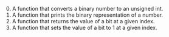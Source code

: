0. A function that converts a binary number to an unsigned int.
1. A function that prints the binary representation of a number.
2. A function that returns the value of a bit at a given index.
3. A  function that sets the value of a bit to 1 at a given index.
